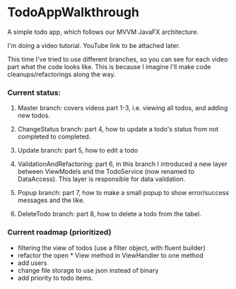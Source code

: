 # TodoAppWalkthrough

A simple todo app, which follows our MVVM JavaFX architecture.

I'm doing a video tutorial. YouTube link to be attached later.

This time I've tried to use different branches, so you can see for each video part what the code looks like. 
This is because I imagine I'll make code cleanups/refactorings along the way.

### Current status:

1. Master branch: covers videos part 1-3, i.e. viewing all todos, and adding new todos.

2. ChangeStatus branch: part 4, how to update a todo's status from not completed to completed.

3. Update branch: part 5, how to edit a todo

4. ValidationAndRefactoring: part 6, in this branch I introduced a new layer between ViewModels and the TodoService (now renamed to DataAccess). This layer is responsible for data validation.

5. Popup branch: part 7, how to make a small popup to show error/success messages and the like.

6. DeleteTodo branch: part 8, how to delete a todo from the tabel.


### Current roadmap (prioritized)
* filtering the view of todos (use a filter object, with fluent builder)
* refactor the open * View method in ViewHandler to one method
* add users
* change file storage to use json instead of binary
* add priority to todo items.
